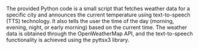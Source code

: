 The provided Python code is a small script that fetches weather data for a specific city and announces the current temperature using text-to-speech (TTS) technology. It also tells the user the time of the day (morning, evening, night, or early morning) based on the current time. The weather data is obtained through the OpenWeatherMap API, and the text-to-speech functionality is achieved using the pyttsx3 library. 
